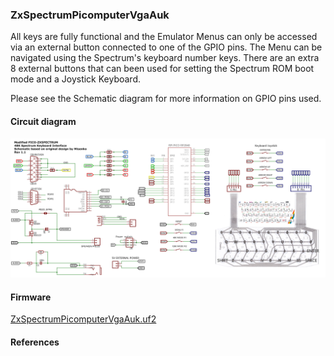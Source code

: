 
### ZxSpectrumPicomputerVgaAuk

All keys are fully functional and the Emulator Menus can only be accessed via an external button connected to one of the GPIO pins.
The Menu can be navigated using the Spectrum's keyboard number keys. There are an extra 8 external buttons that can been used
for setting the Spectrum ROM boot mode and a Joystick Keyboard.

Please see the Schematic diagram for more information on GPIO pins used.

#### Circuit diagram

<img src="pico-zxspectrum-realkeyboard-schematic.jpg" />

#### Firmware
[ZxSpectrumPicomputerVgaAuk.uf2](uf2/ZxSpectrumPicomputerVgaAuk.uf2)

#### References


